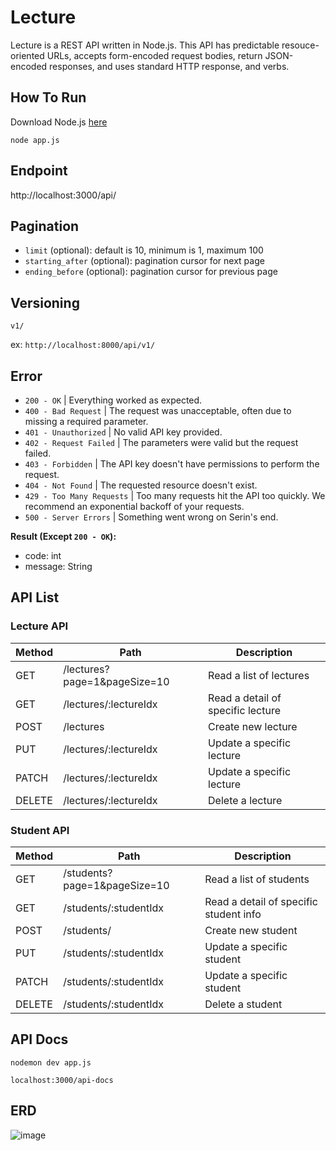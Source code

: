 # Lecture

Lecture is a REST API written in Node.js.
This API has predictable resouce-oriented URLs, accepts form-encoded request bodies, return JSON-encoded responses, and uses standard HTTP response, and verbs.

## How To Run

Download Node.js [here](https://nodejs.org/en/download/)

```
node app.js
```

## Endpoint

http://localhost:3000/api/

## Pagination

- `limit` (optional): default is 10, minimum is 1, maximum 100
- `starting_after` (optional): pagination cursor for next page
- `ending_before` (optional): pagination cursor for previous page

## Versioning

`v1/`

ex: `http://localhost:8000/api/v1/`

## Error

- `200 - OK` | Everything worked as expected.
- `400 - Bad Request` | The request was unacceptable, often due to missing a required parameter.
- `401 - Unauthorized` | No valid API key provided.
- `402 - Request Failed` | The parameters were valid but the request failed.
- `403 - Forbidden` | The API key doesn't have permissions to perform the request.
- `404 - Not Found` | The requested resource doesn't exist.
- `429 - Too Many Requests` | Too many requests hit the API too quickly. We recommend an exponential backoff of your requests.
- `500 - Server Errors` | Something went wrong on Serin's end.

**Result (Except `200 - OK`):**

- code: int
- message: String

## API List

### Lecture API

| Method | Path                         | Description                       |
| ------ | ---------------------------- | --------------------------------- |
| GET    | /lectures?page=1&pageSize=10 | Read a list of lectures           |
| GET    | /lectures/:lectureIdx        | Read a detail of specific lecture |
| POST   | /lectures                    | Create new lecture                |
| PUT    | /lectures/:lectureIdx        | Update a specific lecture         |
| PATCH  | /lectures/:lectureIdx        | Update a specific lecture         |
| DELETE | /lectures/:lectureIdx        | Delete a lecture                  |

### Student API

| Method | Path                         | Description                            |
| ------ | ---------------------------- | -------------------------------------- |
| GET    | /students?page=1&pageSize=10 | Read a list of students                |
| GET    | /students/:studentIdx        | Read a detail of specific student info |
| POST   | /students/                   | Create new student                     |
| PUT    | /students/:studentIdx        | Update a specific student              |
| PATCH  | /students/:studentIdx        | Update a specific student              |
| DELETE | /students/:studentIdx        | Delete a student                       |

## API Docs

```
nodemon dev app.js
```

```
localhost:3000/api-docs
```

## ERD

![image](https://user-images.githubusercontent.com/45909171/147907734-b527f2e4-5f26-4304-8585-5ee27769f87a.png)
